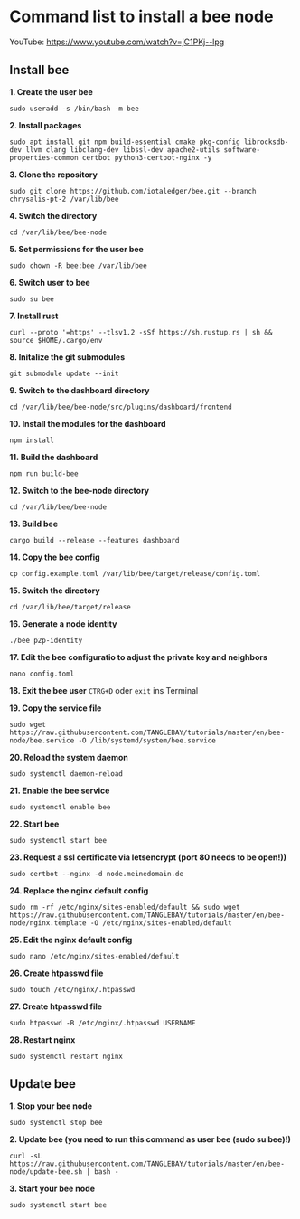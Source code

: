 # Command list to install a bee node

YouTube: https://www.youtube.com/watch?v=jC1PKj--lpg

## Install bee

**1. Create the user bee**
```
sudo useradd -s /bin/bash -m bee
```

**2. Install packages**
```
sudo apt install git npm build-essential cmake pkg-config librocksdb-dev llvm clang libclang-dev libssl-dev apache2-utils software-properties-common certbot python3-certbot-nginx -y
```

**3. Clone the repository**
```
sudo git clone https://github.com/iotaledger/bee.git --branch chrysalis-pt-2 /var/lib/bee
```

**4. Switch the directory**
```
cd /var/lib/bee/bee-node
```

**5. Set permissions for the user bee**
```
sudo chown -R bee:bee /var/lib/bee
```

**6. Switch user to bee**
```
sudo su bee
```

**7. Install rust**
```
curl --proto '=https' --tlsv1.2 -sSf https://sh.rustup.rs | sh && source $HOME/.cargo/env
```

**8. Initalize the git submodules**
```
git submodule update --init
```

**9. Switch to the dashboard directory**
```
cd /var/lib/bee/bee-node/src/plugins/dashboard/frontend
```

**10. Install the modules for the dashboard**
```
npm install
```

**11. Build the dashboard**
```
npm run build-bee
```

**12. Switch to the bee-node directory**
```
cd /var/lib/bee/bee-node
```

**13. Build bee**
```
cargo build --release --features dashboard
```

**14. Copy the bee config**
```
cp config.example.toml /var/lib/bee/target/release/config.toml
```

**15. Switch the directory**
```
cd /var/lib/bee/target/release
```

**16. Generate a node identity**
```
./bee p2p-identity
```

**17. Edit the bee configuratio to adjust the private key and neighbors**
```
nano config.toml
```

**18. Exit the bee user**
`CTRG+D` oder `exit` ins Terminal

**19. Copy the service file**
```
sudo wget https://raw.githubusercontent.com/TANGLEBAY/tutorials/master/en/bee-node/bee.service -O /lib/systemd/system/bee.service
```

**20. Reload the system daemon**
```
sudo systemctl daemon-reload
```

**21. Enable the bee service**
```
sudo systemctl enable bee
```

**22. Start bee**
```
sudo systemctl start bee
```

**23. Request a ssl certificate via letsencrypt (port 80 needs to be open!))**
```
sudo certbot --nginx -d node.meinedomain.de
```

**24. Replace the nginx default config**
```
sudo rm -rf /etc/nginx/sites-enabled/default && sudo wget https://raw.githubusercontent.com/TANGLEBAY/tutorials/master/en/bee-node/nginx.template -O /etc/nginx/sites-enabled/default
```

**25. Edit the nginx default config**
```
sudo nano /etc/nginx/sites-enabled/default
```

**26. Create htpasswd file**
```
sudo touch /etc/nginx/.htpasswd
```

**27. Create htpasswd file**
```
sudo htpasswd -B /etc/nginx/.htpasswd USERNAME
```

**28. Restart nginx**
```
sudo systemctl restart nginx
```

## Update bee

**1. Stop your bee node**
```
sudo systemctl stop bee
```

**2. Update bee (you need to run this command as user bee (sudo su bee)!)**
```
curl -sL https://raw.githubusercontent.com/TANGLEBAY/tutorials/master/en/bee-node/update-bee.sh | bash -
```

**3. Start your bee node**
```
sudo systemctl start bee
```